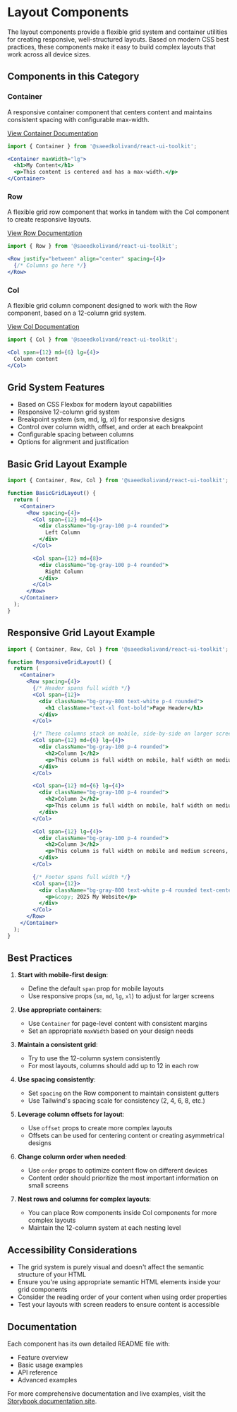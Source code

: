 # Layout Components

The layout components provide a flexible grid system and container utilities for creating responsive, well-structured layouts. Based on modern CSS best practices, these components make it easy to build complex layouts that work across all device sizes.

## Components in this Category

### Container

A responsive container component that centers content and maintains consistent spacing with configurable max-width.

[View Container Documentation](./Container/README.md)

```jsx
import { Container } from '@saeedkolivand/react-ui-toolkit';

<Container maxWidth="lg">
  <h1>My Content</h1>
  <p>This content is centered and has a max-width.</p>
</Container>
```

### Row

A flexible grid row component that works in tandem with the Col component to create responsive layouts.

[View Row Documentation](./Row/README.md)

```jsx
import { Row } from '@saeedkolivand/react-ui-toolkit';

<Row justify="between" align="center" spacing={4}>
  {/* Columns go here */}
</Row>
```

### Col

A flexible grid column component designed to work with the Row component, based on a 12-column grid system.

[View Col Documentation](./Col/README.md)

```jsx
import { Col } from '@saeedkolivand/react-ui-toolkit';

<Col span={12} md={6} lg={4}>
  Column content
</Col>
```

## Grid System Features

- Based on CSS Flexbox for modern layout capabilities
- Responsive 12-column grid system
- Breakpoint system (sm, md, lg, xl) for responsive designs
- Control over column width, offset, and order at each breakpoint
- Configurable spacing between columns
- Options for alignment and justification

## Basic Grid Layout Example

```jsx
import { Container, Row, Col } from '@saeedkolivand/react-ui-toolkit';

function BasicGridLayout() {
  return (
    <Container>
      <Row spacing={4}>
        <Col span={12} md={4}>
          <div className="bg-gray-100 p-4 rounded">
            Left Column
          </div>
        </Col>

        <Col span={12} md={8}>
          <div className="bg-gray-100 p-4 rounded">
            Right Column
          </div>
        </Col>
      </Row>
    </Container>
  );
}
```

## Responsive Grid Layout Example

```jsx
import { Container, Row, Col } from '@saeedkolivand/react-ui-toolkit';

function ResponsiveGridLayout() {
  return (
    <Container>
      <Row spacing={4}>
        {/* Header spans full width */}
        <Col span={12}>
          <div className="bg-gray-800 text-white p-4 rounded">
            <h1 className="text-xl font-bold">Page Header</h1>
          </div>
        </Col>

        {/* These columns stack on mobile, side-by-side on larger screens */}
        <Col span={12} md={6} lg={4}>
          <div className="bg-gray-100 p-4 rounded">
            <h2>Column 1</h2>
            <p>This column is full width on mobile, half width on medium screens, and one-third on large screens.</p>
          </div>
        </Col>

        <Col span={12} md={6} lg={4}>
          <div className="bg-gray-100 p-4 rounded">
            <h2>Column 2</h2>
            <p>This column is full width on mobile, half width on medium screens, and one-third on large screens.</p>
          </div>
        </Col>

        <Col span={12} lg={4}>
          <div className="bg-gray-100 p-4 rounded">
            <h2>Column 3</h2>
            <p>This column is full width on mobile and medium screens, and one-third on large screens.</p>
          </div>
        </Col>

        {/* Footer spans full width */}
        <Col span={12}>
          <div className="bg-gray-800 text-white p-4 rounded text-center">
            <p>&copy; 2025 My Website</p>
          </div>
        </Col>
      </Row>
    </Container>
  );
}
```

## Best Practices

1. **Start with mobile-first design**:
   - Define the default `span` prop for mobile layouts
   - Use responsive props (`sm`, `md`, `lg`, `xl`) to adjust for larger screens

2. **Use appropriate containers**:
   - Use `Container` for page-level content with consistent margins
   - Set an appropriate `maxWidth` based on your design needs

3. **Maintain a consistent grid**:
   - Try to use the 12-column system consistently
   - For most layouts, columns should add up to 12 in each row

4. **Use spacing consistently**:
   - Set `spacing` on the Row component to maintain consistent gutters
   - Use Tailwind's spacing scale for consistency (2, 4, 6, 8, etc.)

5. **Leverage column offsets for layout**:
   - Use `offset` props to create more complex layouts
   - Offsets can be used for centering content or creating asymmetrical designs

6. **Change column order when needed**:
   - Use `order` props to optimize content flow on different devices
   - Content order should prioritize the most important information on small screens

7. **Nest rows and columns for complex layouts**:
   - You can place Row components inside Col components for more complex layouts
   - Maintain the 12-column system at each nesting level

## Accessibility Considerations

- The grid system is purely visual and doesn't affect the semantic structure of your HTML
- Ensure you're using appropriate semantic HTML elements inside your grid components
- Consider the reading order of your content when using order properties
- Test your layouts with screen readers to ensure content is accessible

## Documentation

Each component has its own detailed README file with:

- Feature overview
- Basic usage examples
- API reference
- Advanced examples

For more comprehensive documentation and live examples, visit the [Storybook documentation site](https://saeedkolivand.github.io/react-ui-toolkit).
